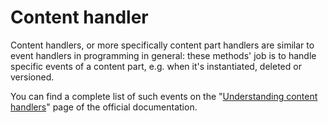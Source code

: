 # Content handler

Content handlers, or more specifically content part handlers are similar to event handlers in programming in general: these methods' job is to handle specific events of a content part, e.g. when it's instantiated, deleted or versioned.

You can find a complete list of such events on the "[Understanding content handlers](https://docs.orchardproject.net/en/latest/Documentation/Understanding-content-handlers/)" page of the official documentation.

